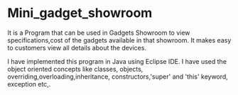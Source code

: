 # Mini_gadget_showroom

It is a Program that can be used in Gadgets Showroom to view specifications,cost of the gadgets available in that showroom. It makes easy to customers view all details about the devices.

I have implemented this program in Java using Eclipse IDE. I have used the object oriented concepts like classes, objects, overriding,overloading,inheritance, constructors,'super' and 'this' keyword, exception etc,.
